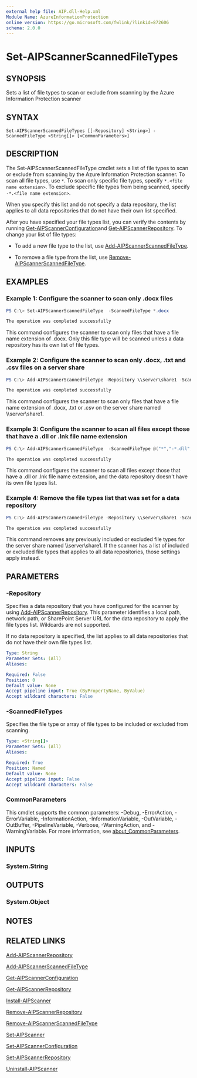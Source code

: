 ```yaml
---
external help file: AIP.dll-Help.xml
Module Name: AzureInformationProtection
online version: https://go.microsoft.com/fwlink/?linkid=872606
schema: 2.0.0
---
```


# Set-AIPScannerScannedFileTypes

## SYNOPSIS
Sets a list of file types to scan or exclude from scanning by the Azure Information Protection scanner

## SYNTAX

```
Set-AIPScannerScannedFileTypes [[-Repository] <String>] -ScannedFileType <String[]> [<CommonParameters>]
```

## DESCRIPTION
The Set-AIPScannerScannedFileType cmdlet sets a list of file types to scan or exclude from scanning by the Azure Information Protection scanner. To scan all file types, use `*`. To scan only specific file types, specify `*.<file name extension>`. To exclude specific file types from being scanned, specify `-*.<file name extension>`.

When you specify this list and do not specify a data repository, the list applies to all data repositories that do not have their own list specified. 

After you have specified your file types list, you can verify the contents by running [Get-AIPScannerConfiguration](./Get-AIPScannerConfiguration.md)and [Get-AIPScannerRepository](./Get-AIPScannerRepository.md). To change your list of file types:

- To add a new file type to the list, use [Add-AIPScannerScannedFileType](Add-AIPScannerScannedFileType.md).

- To remove a file type from the list, use [Remove-AIPScannerScannedFileType](Remove-AIPScannerScannedFileType.md).

## EXAMPLES

### Example 1: Configure the scanner to scan only .docx files

```powershell
PS C:\> Set-AIPScannerScannedFileType  -ScannedFileType *.docx

The operation was completed successfully
```

This command configures the scanner to scan only files that have a file name extension of .docx. Only this file type will be scanned unless a data repository has its own list of file types.

### Example 2: Configure the scanner to scan only .docx, .txt and .csv files on a server share

```powershell
PS C:\> Add-AIPScannerScannedFileType -Repository \\server\share1 -ScannedFileType @("*.docx","*.txt","*.csv")

The operation was completed successfully
```

This command configures the scanner to scan only files that have a file name extension of .docx, .txt or .csv on the server share named \\\server\\share1.


### Example 3: Configure the scanner to scan all files except those that have a .dll or .lnk file name extension

```powershell
PS C:\> Add-AIPScannerScannedFileType  -ScannedFileType @("*","-*.dll","-*.lnk")

The operation was completed successfully
```

This command configures the scanner to scan all files except those that have a .dll or .lnk file name extension, and the data repository doesn't have its own file types list.

### Example 4: Remove the file types list that was set for a data repository 

```powershell
PS C:\> Add-AIPScannerScannedFileType -Repository \\server\share1 -ScannedFileType ""

The operation was completed successfully
```

This command removes any previously included or excluded file types for the server share named \\\server\\share1. If the scanner has a list of included or excluded file types that applies to all data repositories, those settings apply instead. 


## PARAMETERS

### -Repository
Specifies a data repository that you have configured for the scanner by using [Add-AIPScannerRepository](./Add-AIPScannerRepository.md). This parameter identifies a local path, network path, or SharePoint Server URL for the data repository to apply the file types list. Wildcards are not supported.

If no data repository is specified, the list applies to all data repositories that do not have their own file types list.

```yaml
Type: String
Parameter Sets: (All)
Aliases:

Required: False
Position: 0
Default value: None
Accept pipeline input: True (ByPropertyName, ByValue)
Accept wildcard characters: False
```

### -ScannedFileTypes
Specifies the file type or array of file types to be included or excluded from scanning.

```yaml
Type: <String[]>
Parameter Sets: (All)
Aliases:

Required: True
Position: Named
Default value: None
Accept pipeline input: False
Accept wildcard characters: False
```

### CommonParameters
This cmdlet supports the common parameters: -Debug, -ErrorAction, -ErrorVariable, -InformationAction, -InformationVariable, -OutVariable, -OutBuffer, -PipelineVariable, -Verbose, -WarningAction, and -WarningVariable. For more information, see [about_CommonParameters](https://go.microsoft.com/fwlink/?LinkID=113216).

## INPUTS

### System.String


## OUTPUTS

### System.Object

## NOTES

## RELATED LINKS

[Add-AIPScannerRepository](./Add-AIPScannerRepository.md)

[Add-AIPScannerScannedFileType](Add-AIPScannerScannedFileType.md)

[Get-AIPScannerConfiguration](./Get-AIPScannerConfiguration.md)

[Get-AIPScannerRepository](./Get-AIPScannerRepository.md)

[Install-AIPScanner](./Install-AIPScanner.md)

[Remove-AIPScannerRepository](Remove-AIPScannerRepository.md)

[Remove-AIPScannerScannedFileType](Remove-AIPScannerScannedFileType.md)

[Set-AIPScanner](./Set-AIPScanner.md)

[Set-AIPScannerConfiguration](./Set-AIPScannerConfiguration.md)

[Set-AIPScannerRepository](./Set-AIPScannerRepository.md)

[Uninstall-AIPScanner](./Uninstall-AIPScanner.md)